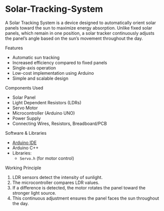 # Solar-Tracking-System
A Solar Tracking System is a device designed to automatically orient solar panels toward the sun to maximize energy absorption. Unlike fixed solar panels, which remain in one position, a solar tracker continuously adjusts the panel’s angle based on the sun’s movement throughout the day.

 Features
- Automatic sun tracking
- Increased efficiency compared to fixed panels
- Single-axis operation
- Low-cost implementation using Arduino
- Simple and scalable design

 Components Used
- Solar Panel
- Light Dependent Resistors (LDRs)
- Servo Motor
- Microcontroller (Arduino UNO)
- Power Supply 
- Connecting Wires, Resistors, Breadboard/PCB

Software & Libraries
- [Arduino IDE](https://www.arduino.cc/en/software)  
- Arduino C++  
- Libraries:  
  - `Servo.h` (for motor control)  

 Working Principle
1. LDR sensors detect the intensity of sunlight.  
2. The microcontroller compares LDR values.  
3. If a difference is detected, the motor rotates the panel toward the stronger light source.  
4. This continuous adjustment ensures the panel faces the sun throughout the day.  


